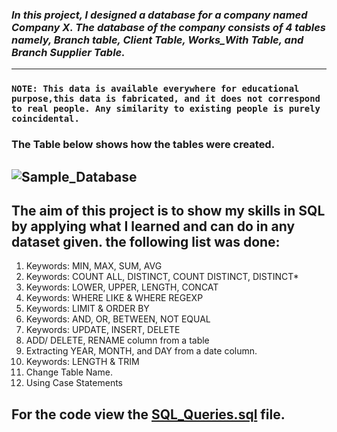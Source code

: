 
### *In this project, I designed a database for a company named Company X. The database of the company consists of 4 tables namely, Branch table, Client Table, Works_With Table, and Branch Supplier Table.*
---
### `NOTE: This data is available everywhere for educational purpose,this data is fabricated, and it does not correspond to real people. Any similarity to existing people is purely coincidental.`

### The Table below shows how the tables were created. 


![Sample_Database](https://github.com/user-attachments/assets/505d03ed-ff52-4f0d-b8da-78bf59f40aea)
---
## The aim of this project is to show my skills in SQL by applying what I learned and can do in any dataset given. the following list was done:

1. Keywords: MIN, MAX, SUM, AVG
2. Keywords: COUNT ALL, DISTINCT, COUNT DISTINCT, DISTINCT*
3. Keywords: LOWER, UPPER, LENGTH,  CONCAT
4. Keywords: WHERE LIKE  & WHERE REGEXP
5. Keywords: LIMIT & ORDER BY
6. Keywords: AND, OR, BETWEEN, NOT EQUAL
7. Keywords: UPDATE, INSERT, DELETE
8. ADD/ DELETE, RENAME column from a table
9. Extracting YEAR, MONTH, and DAY from a date column.
10. Keywords: LENGTH & TRIM
11. Change Table Name.
12. Using Case Statements

## For the code view the [SQL_Queries.sql](https://github.com/Maged325/SQL-Portfolio/blob/main/Project_3/SQL_Queries.sql) file.



